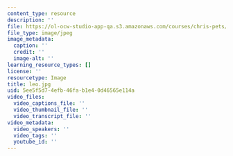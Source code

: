 ```yaml
---
content_type: resource
description: ''
file: https://ol-ocw-studio-app-qa.s3.amazonaws.com/courses/chris-pets/leo.jpg
file_type: image/jpeg
image_metadata:
  caption: ''
  credit: ''
  image-alt: ''
learning_resource_types: []
license: ''
resourcetype: Image
title: leo.jpg
uid: 5ee5f5d7-4efb-46fa-b1e4-0d46565e114a
video_files:
  video_captions_file: ''
  video_thumbnail_file: ''
  video_transcript_file: ''
video_metadata:
  video_speakers: ''
  video_tags: ''
  youtube_id: ''
---
```


